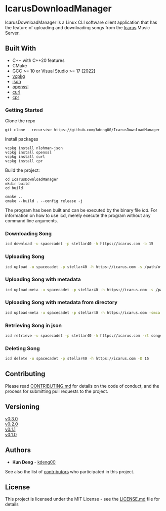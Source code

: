 # IcarusDownloadManager

IcarusDownloadManager is a Linux CLI software client application that has the feature of uploading and downloading songs from the [Icarus](https://github.com/kdeng00/Icarus) Music Server. 


## Built With

* C++ with C++20 features
* CMake
* GCC >= 10 or Visual Studio >= 17 [2022]
* [vcpkg](https://github.com/microsoft/vcpkg)
* [json](https://github.com/nlohmann/json)
* [openssl](https://github.com/openssl/openssl)
* [curl](https://github.com/curl/curl)
* [cpr](https://github.com/libcpr/cpr)


### Getting Started

Clone the repo

```
git clone --recursive https://github.com/kdeng00/IcarusDownloadManager
```

Install packages

```
vcpkg install nlohman-json
vcpkg install openssl
vcpkg install curl
vcpkg install cpr
```


Build the project:

```
cd IcarusDownloadManager
mkdir build
cd build

cmake ..
cmake --build . --config release -j
```

The program has been built and can be executed by the binary file *icd*. For information on how to use icd, merely execute the program without any command line arguments.

### Downloading Song

```BASH
icd download -u spacecadet -p stellar40 -h https://icarus.com -b 15
```

### Uploading Song

```BASH
icd upload -u spacecadet -p stellar40 -h https://icarus.com -s /path/of/song.mp3
```

### Uploading Song with metadata

```BASH
icd upload-meta -u spacecadet -p stellar40 -h https://icarus.com -s /path/of/song.mp3 -t 1 -m /path/to/metadata/config/collection.json -ca /path/to/cover/art/image.png
```

### Uploading Song with metadata from directory

```BASH
icd upload-meta -u spacecadet -p stellar40 -h https://icarus.com -smca /path/where/songs/and/metadata/exists/
```


### Retrieving Song in json

```Bash
icd retrieve -u spacecadet -p stellar40 -h https://icarus.com -rt songs
```

### Deleting Song

```BASH
icd delete -u spacecadet -p stellar40 -h https://icarus.com -D 15
```


## Contributing

Please read [CONTRIBUTING.md](CONTRIBUTING.md) for details on the code of conduct, and the process for submitting pull requests to the project.

## Versioning

[v0.3.0](https://github.com/kdeng00/IcarusDownloadManager/releases/tag/v0.3.0)  
[v0.2.0](https://github.com/kdeng00/IcarusDownloadManager/releases/tag/v0.2.0)  
[v0.1.1](https://github.com/kdeng00/IcarusDownloadManager/releases/tag/v0.1.1)  
[v0.1.0](https://github.com/kdeng00/IcarusDownloadManager/releases/tag/0.1.0)

## Authors

* **Kun Deng** - [kdeng00](https://github.com/kdeng00)

See also the list of [contributors](https://github.com/kdeng00/Icarus/graphs/contributors) who participated in this project.

## License

This project is licensed under the MIT License - see the [LICENSE.md](LICENSE.md) file for details
